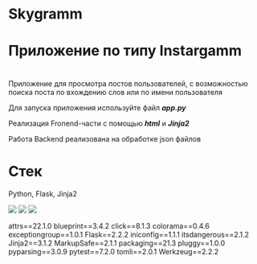 # Skygramm #

# Приложение по типу Instargamm
#
Приложение для просмотра постов пользователей, с возможностью поиска поста по вхождению слов или по имени пользователя

Для запуска приложения используйте файл ***app.py***

Реализация Fronend-части с помощью ***html*** и ***Jinja2***

Работа Backend реализована на обработке json файлов 

# Стек
Python, Flask, Jinja2

<img src="https://img.shields.io/badge/python-white?style=for-the-badge&logo=python&logoColor=blue"/> <img src="https://img.shields.io/badge/flask-white?style=for-the-badge&logo=flask&logoColor=blue"/> <img src="https://img.shields.io/badge/jinja2-white?style=for-the-badge&logo=python&logoColor=blue"/>


﻿attrs==22.1.0
blueprint==3.4.2
click==8.1.3
colorama==0.4.6
exceptiongroup==1.0.1
Flask==2.2.2
iniconfig==1.1.1
itsdangerous==2.1.2
Jinja2==3.1.2
MarkupSafe==2.1.1
packaging==21.3
pluggy==1.0.0
pyparsing==3.0.9
pytest==7.2.0
tomli==2.0.1
Werkzeug==2.2.2
